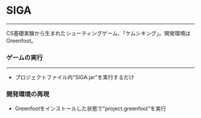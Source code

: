 # SIGA
---

CS基礎実験から生まれたシューティングゲーム、｢ケムシキング｣。開発環境はGreenfoot。

### ゲームの実行
---
- プロジェクトファイル内"SIGA.jar"を実行するだけ

### 開発環境の再現
- Greenfootをインストールした状態で"project.greenfoot"を実行